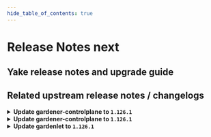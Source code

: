 ```yaml
---
hide_table_of_contents: true
---
```


# Release Notes next

## Yake release notes and upgrade guide

## Related upstream release notes / changelogs


<details>
<summary><b>Update gardener-controlplane to <code>1.126.1</code></b></summary>

# [github.com/gardener/gardener:v1.126.1]

## 🐛 Bug Fixes
- `[OPERATOR]` A bug in the gardenlet start-up migration of the Admin and Viewer Kubeconfig ClusterRoleBindings where a ManagedResource secret could be deleted leading to gardenlet being unable to startup is fixed. by @gardener-ci-robot [[#12927](https://github.com/gardener/gardener/pull/12927)]

## 🏃 Others
- `[OPERATOR]` Monitoring the Istio Ingress Gateways is temporarily disabled to mitigate a metric leak issue. This does not affect the monitoring of the shoot control planes where these metrics are not used. by @gardener-ci-robot [[#12934](https://github.com/gardener/gardener/pull/12934)]


## Helm Charts
- controlplane: `europe-docker.pkg.dev/gardener-project/releases/charts/gardener/controlplane:v1.126.1`
- gardenlet: `europe-docker.pkg.dev/gardener-project/releases/charts/gardener/gardenlet:v1.126.1`
- operator: `europe-docker.pkg.dev/gardener-project/releases/charts/gardener/operator:v1.126.1`
- resource-manager: `europe-docker.pkg.dev/gardener-project/releases/charts/gardener/resource-manager:v1.126.1`
## Container (OCI) Images
- admission-controller: `europe-docker.pkg.dev/gardener-project/releases/gardener/admission-controller:v1.126.1`
- apiserver: `europe-docker.pkg.dev/gardener-project/releases/gardener/apiserver:v1.126.1`
- controller-manager: `europe-docker.pkg.dev/gardener-project/releases/gardener/controller-manager:v1.126.1`
- gardenlet: `europe-docker.pkg.dev/gardener-project/releases/gardener/gardenlet:v1.126.1`
- node-agent: `europe-docker.pkg.dev/gardener-project/releases/gardener/node-agent:v1.126.1`
- operator: `europe-docker.pkg.dev/gardener-project/releases/gardener/operator:v1.126.1`
- resource-manager: `europe-docker.pkg.dev/gardener-project/releases/gardener/resource-manager:v1.126.1`
- scheduler: `europe-docker.pkg.dev/gardener-project/releases/gardener/scheduler:v1.126.1`


</details>

<details>
<summary><b>Update gardener-controlplane to <code>1.126.1</code></b></summary>

# [github.com/gardener/gardener:v1.126.1]

## 🐛 Bug Fixes
- `[OPERATOR]` A bug in the gardenlet start-up migration of the Admin and Viewer Kubeconfig ClusterRoleBindings where a ManagedResource secret could be deleted leading to gardenlet being unable to startup is fixed. by @gardener-ci-robot [[#12927](https://github.com/gardener/gardener/pull/12927)]

## 🏃 Others
- `[OPERATOR]` Monitoring the Istio Ingress Gateways is temporarily disabled to mitigate a metric leak issue. This does not affect the monitoring of the shoot control planes where these metrics are not used. by @gardener-ci-robot [[#12934](https://github.com/gardener/gardener/pull/12934)]


## Helm Charts
- controlplane: `europe-docker.pkg.dev/gardener-project/releases/charts/gardener/controlplane:v1.126.1`
- gardenlet: `europe-docker.pkg.dev/gardener-project/releases/charts/gardener/gardenlet:v1.126.1`
- operator: `europe-docker.pkg.dev/gardener-project/releases/charts/gardener/operator:v1.126.1`
- resource-manager: `europe-docker.pkg.dev/gardener-project/releases/charts/gardener/resource-manager:v1.126.1`
## Container (OCI) Images
- admission-controller: `europe-docker.pkg.dev/gardener-project/releases/gardener/admission-controller:v1.126.1`
- apiserver: `europe-docker.pkg.dev/gardener-project/releases/gardener/apiserver:v1.126.1`
- controller-manager: `europe-docker.pkg.dev/gardener-project/releases/gardener/controller-manager:v1.126.1`
- gardenlet: `europe-docker.pkg.dev/gardener-project/releases/gardener/gardenlet:v1.126.1`
- node-agent: `europe-docker.pkg.dev/gardener-project/releases/gardener/node-agent:v1.126.1`
- operator: `europe-docker.pkg.dev/gardener-project/releases/gardener/operator:v1.126.1`
- resource-manager: `europe-docker.pkg.dev/gardener-project/releases/gardener/resource-manager:v1.126.1`
- scheduler: `europe-docker.pkg.dev/gardener-project/releases/gardener/scheduler:v1.126.1`


</details>

<details>
<summary><b>Update gardenlet to <code>1.126.1</code></b></summary>

# [github.com/gardener/gardener:v1.126.1]

## 🐛 Bug Fixes
- `[OPERATOR]` A bug in the gardenlet start-up migration of the Admin and Viewer Kubeconfig ClusterRoleBindings where a ManagedResource secret could be deleted leading to gardenlet being unable to startup is fixed. by @gardener-ci-robot [[#12927](https://github.com/gardener/gardener/pull/12927)]

## 🏃 Others
- `[OPERATOR]` Monitoring the Istio Ingress Gateways is temporarily disabled to mitigate a metric leak issue. This does not affect the monitoring of the shoot control planes where these metrics are not used. by @gardener-ci-robot [[#12934](https://github.com/gardener/gardener/pull/12934)]


## Helm Charts
- controlplane: `europe-docker.pkg.dev/gardener-project/releases/charts/gardener/controlplane:v1.126.1`
- gardenlet: `europe-docker.pkg.dev/gardener-project/releases/charts/gardener/gardenlet:v1.126.1`
- operator: `europe-docker.pkg.dev/gardener-project/releases/charts/gardener/operator:v1.126.1`
- resource-manager: `europe-docker.pkg.dev/gardener-project/releases/charts/gardener/resource-manager:v1.126.1`
## Container (OCI) Images
- admission-controller: `europe-docker.pkg.dev/gardener-project/releases/gardener/admission-controller:v1.126.1`
- apiserver: `europe-docker.pkg.dev/gardener-project/releases/gardener/apiserver:v1.126.1`
- controller-manager: `europe-docker.pkg.dev/gardener-project/releases/gardener/controller-manager:v1.126.1`
- gardenlet: `europe-docker.pkg.dev/gardener-project/releases/gardener/gardenlet:v1.126.1`
- node-agent: `europe-docker.pkg.dev/gardener-project/releases/gardener/node-agent:v1.126.1`
- operator: `europe-docker.pkg.dev/gardener-project/releases/gardener/operator:v1.126.1`
- resource-manager: `europe-docker.pkg.dev/gardener-project/releases/gardener/resource-manager:v1.126.1`
- scheduler: `europe-docker.pkg.dev/gardener-project/releases/gardener/scheduler:v1.126.1`


</details>
